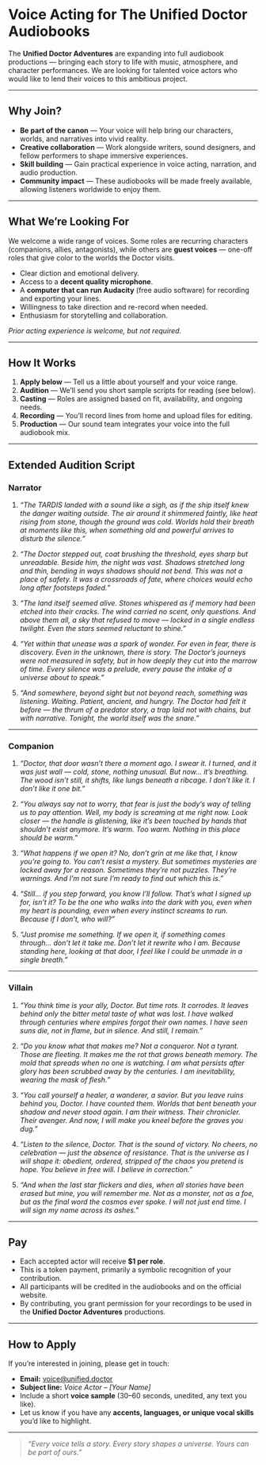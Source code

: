# Voice Acting for The Unified Doctor Audiobooks

The **Unified Doctor Adventures** are expanding into full audiobook productions — bringing each story to life with music, atmosphere, and character performances. We are looking for talented voice actors who would like to lend their voices to this ambitious project.

---

## Why Join?
- **Be part of the canon** — Your voice will help bring our characters, worlds, and narratives into vivid reality.  
- **Creative collaboration** — Work alongside writers, sound designers, and fellow performers to shape immersive experiences.  
- **Skill building** — Gain practical experience in voice acting, narration, and audio production.  
- **Community impact** — These audiobooks will be made freely available, allowing listeners worldwide to enjoy them.  

---

## What We’re Looking For
We welcome a wide range of voices. Some roles are recurring characters (companions, allies, antagonists), while others are **guest voices** — one-off roles that give color to the worlds the Doctor visits.  

- Clear diction and emotional delivery.  
- Access to a **decent quality microphone**.  
- A **computer that can run Audacity** (free audio software) for recording and exporting your lines.  
- Willingness to take direction and re-record when needed.  
- Enthusiasm for storytelling and collaboration.  

*Prior acting experience is welcome, but not required.*  

---

## How It Works
1. **Apply below** — Tell us a little about yourself and your voice range.  
2. **Audition** — We’ll send you short sample scripts for reading (see below).  
3. **Casting** — Roles are assigned based on fit, availability, and ongoing needs.  
4. **Recording** — You’ll record lines from home and upload files for editing.  
5. **Production** — Our sound team integrates your voice into the full audiobook mix.  

---

## Extended Audition Script

### Narrator
1. *“The TARDIS landed with a sound like a sigh, as if the ship itself knew the danger waiting outside. The air around it shimmered faintly, like heat rising from stone, though the ground was cold. Worlds hold their breath at moments like this, when something old and powerful arrives to disturb the silence.”*  

2. *“The Doctor stepped out, coat brushing the threshold, eyes sharp but unreadable. Beside him, the night was vast. Shadows stretched long and thin, bending in ways shadows should not bend. This was not a place of safety. It was a crossroads of fate, where choices would echo long after footsteps faded.”*  

3. *“The land itself seemed alive. Stones whispered as if memory had been etched into their cracks. The wind carried no scent, only questions. And above them all, a sky that refused to move — locked in a single endless twilight. Even the stars seemed reluctant to shine.”*  

4. *“Yet within that unease was a spark of wonder. For even in fear, there is discovery. Even in the unknown, there is story. The Doctor’s journeys were not measured in safety, but in how deeply they cut into the marrow of time. Every silence was a prelude, every pause the intake of a universe about to speak.”*  

5. *“And somewhere, beyond sight but not beyond reach, something was listening. Waiting. Patient, ancient, and hungry. The Doctor had felt it before — the thrum of a predator story, a trap laid not with chains, but with narrative. Tonight, the world itself was the snare.”*  

---

### Companion
1. *“Doctor, that door wasn’t there a moment ago. I swear it. I turned, and it was just wall — cold, stone, nothing unusual. But now… it’s breathing. The wood isn’t still, it shifts, like lungs beneath a ribcage. I don’t like it. I don’t like it one bit.”*  

2. *“You always say not to worry, that fear is just the body’s way of telling us to pay attention. Well, my body is screaming at me right now. Look closer — the handle is glistening, like it’s been touched by hands that shouldn’t exist anymore. It’s warm. Too warm. Nothing in this place should be warm.”*  

3. *“What happens if we open it? No, don’t grin at me like that, I know you’re going to. You can’t resist a mystery. But sometimes mysteries are locked away for a reason. Sometimes they’re not puzzles. They’re warnings. And I’m not sure I’m ready to find out which this is.”*  

4. *“Still… if you step forward, you know I’ll follow. That’s what I signed up for, isn’t it? To be the one who walks into the dark with you, even when my heart is pounding, even when every instinct screams to run. Because if I don’t, who will?”*  

5. *“Just promise me something. If we open it, if something comes through… don’t let it take me. Don’t let it rewrite who I am. Because standing here, looking at that door, I feel like I could be unmade in a single breath.”*  

---

### Villain
1. *“You think time is your ally, Doctor. But time rots. It corrodes. It leaves behind only the bitter metal taste of what was lost. I have walked through centuries where empires forgot their own names. I have seen suns die, not in flame, but in silence. And still, I remain.”*  

2. *“Do you know what that makes me? Not a conqueror. Not a tyrant. Those are fleeting. It makes me the rot that grows beneath memory. The mold that spreads when no one is watching. I am what persists after glory has been scrubbed away by the centuries. I am inevitability, wearing the mask of flesh.”*  

3. *“You call yourself a healer, a wanderer, a savior. But you leave ruins behind you, Doctor. I have counted them. Worlds that bent beneath your shadow and never stood again. I am their witness. Their chronicler. Their avenger. And now, I will make you kneel before the graves you dug.”*  

4. *“Listen to the silence, Doctor. That is the sound of victory. No cheers, no celebration — just the absence of resistance. That is the universe as I will shape it: obedient, ordered, stripped of the chaos you pretend is hope. You believe in free will. I believe in correction.”*  

5. *“And when the last star flickers and dies, when all stories have been erased but mine, you will remember me. Not as a monster, not as a foe, but as the final word the cosmos ever spoke. I will not just end time. I will sign my name across its ashes.”*  

---

## Pay
- Each accepted actor will receive **$1 per role**.  
- This is a token payment, primarily a symbolic recognition of your contribution.  
- All participants will be credited in the audiobooks and on the official website.  
- By contributing, you grant permission for your recordings to be used in the **Unified Doctor Adventures** productions.  

---

## How to Apply
If you’re interested in joining, please get in touch:

- **Email:** [voice@unified.doctor](mailto:voice@unified.doctor)  
- **Subject line:** *Voice Actor – [Your Name]*  
- Include a short **voice sample** (30–60 seconds, unedited, any text you like).  
- Let us know if you have any **accents, languages, or unique vocal skills** you’d like to highlight.  

---

> *“Every voice tells a story. Every story shapes a universe. Yours can be part of ours.”*
